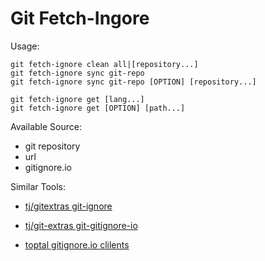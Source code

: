 # Git Fetch-Ingore

Usage:

```
git fetch-ignore clean all|[repository...]
git fetch-ignore sync git-repo
git fetch-ignore sync git-repo [OPTION] [repository...]

git fetch-ignore get [lang...]
git fetch-ignore get [OPTION] [path...]
```

Available Source:

- git repository
- url
- gitignore.io

Similar Tools:

- [tj/gitextras git-ignore]( https://github.com/tj/git-extras/blob/master/Commands.md#git-ignore )

- [tj/git-extras git-gitignore-io]( https://github.com/tj/git-extras/blob/master/Commands.md#git-ignore-io )
- [toptal gitignore.io clilents](https://docs.gitignore.io/install/client-applications)
